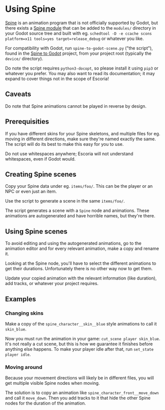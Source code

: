 # Using Spine

[Spine](http://esotericsoftware.com/spine-in-depth) is an animation program that is not
officially supported by Godot, but there exists a [Spine module](https://github.com/GodotExplorer/spine/)
that can be added to the `modules/` directory in your Godot source tree and built
with eg. `schedtool -D -e ccache scons platform=x11 tools=yes target=release_debug`
or whatever you like.

For compatibility with Godot, run `spine-to-godot-scene.py` ("the script"), found in the [Spine to Godot](https://github.com/mjtorn/spine-to-godot/) project, from your project root (typically the `device/` directory).

Do note the script requires `python3-docopt`, so please install it using `pip3` or whatever
you prefer. You may also want to read its documentation; it may expand to cover things not in the scope of Escoria!

## Caveats

Do note that Spine animations cannot be played in reverse by design.

## Prerequisities

If you have different skins for your Spine skeletons, and multiple files for eg. moving in different directions, make sure they're named exactly the same. The script will do its best to make this easy for you to use.

Do not use whitespaces anywhere; Escoria will not understand whitespaces, even if Godot would.

## Creating Spine scenes

Copy your Spine data under eg. `items/foo/`. This can be the player or an NPC or even just an item.

Use the script to generate a scene in the same `items/foo/`.

The script generates a scene with a `Spine` node and animations. These animations are autogenerated and have horrible names, but they're there.

## Using Spine scenes

To avoid editing and using the autogenerated animations, go to the animation editor and for every relevant animation, make a copy and rename it.

Looking at the Spine node, you'll have to select the different animations to get their durations. Unfortunately there is no other way now to get them.

Update your copied animation with the relevant information (like duration), add tracks, or whatever your project requires.

## Examples

### Changing skins

Make a copy of the `spine_character__skin__blue` style animations to call it `skin_blue`.

Now you must run the animation in your game: `cut_scene player skin_blue`. It's not really a cut scene, but this is how we guarantee it finishes before anything else happens. To make your player idle after that, run `set_state player idle`.

### Moving around

Because your movement directions will likely be in different files, you will get multiple visible Spine nodes when moving.

The solution is to copy an animation like `spine_character_front__move_down` and call it `move_down`. Then you add tracks to it that hide the other Spine nodes for the duration of the animation.

